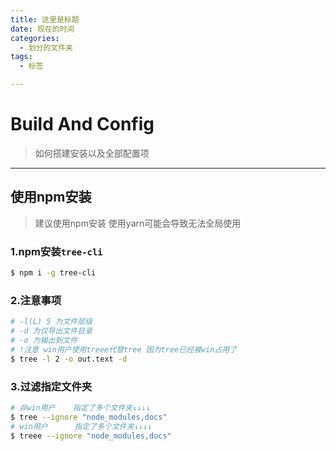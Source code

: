 ```yaml
---
title: 这里是标题
date: 现在的时间
categories:
  - 划分的文件夹
tags: 
  - 标签

---
```


# Build And Config

> 如何搭建安装以及全部配置项

---

## 使用npm安装

> 建议使用npm安装  使用yarn可能会导致无法全局使用

### 1.npm安装``tree-cli``

```bash
$ npm i -g tree-cli
```

### 2.注意事项

```bash
# -l(L) 5 为文件层级
# -d 为仅导出文件目录
# -o 为输出到文件
# !注意 win用户使用treee代替tree 因为tree已经被win占用了
$ tree -l 2 -o out.text -d
```

### 3.过滤指定文件夹

```bash
# 非win用户    指定了多个文件夹↓↓↓↓
$ tree --ignore "node_modules,docs"
# win用户	     指定了多个文件夹↓↓↓↓
$ treee --ignore "node_modules,docs"
```

